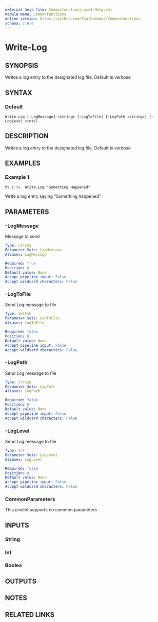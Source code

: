 ```yaml
---
external help file: Commonfunctions.psm1-Help.xml
Module Name: Commonfunctions
online version: https://github.com/ThatDamnOwl/Commonfunctions
schema: 2.0.0
---
```


# Write-Log

## SYNOPSIS
Writes a log entry to the designated log file. Default is verbose

## SYNTAX

### Default
```
Write-Log [-LogMessage] <string> [-LogToFile] [-LogPath <string>] [-LogLevel <int>]
```

## DESCRIPTION
Writes a log entry to the designated log file. Default is verbose

## EXAMPLES

### Example 1
```
PS C:\>  Write-Log "Something Happened"
```

Write a log entry saying "Something happened"

## PARAMETERS

### -LogMessage
Message to send

```yaml
Type: String
Parameter Sets: LogMessage
Aliases: LogMessage

Required: True
Position: 0
Default value: None
Accept pipeline input: False
Accept wildcard characters: False
```

### -LogToFile
Send Log message to file

```yaml
Type: Switch
Parameter Sets: LogToFile
Aliases: LogToFile

Required: false
Position: 0
Default value: None
Accept pipeline input: False
Accept wildcard characters: False
```

### -LogPath
Send Log message to file

```yaml
Type: String
Parameter Sets: LogPath
Aliases: LogPath

Required: false
Position: 0
Default value: None
Accept pipeline input: False
Accept wildcard characters: False
```

### -LogLevel
Send Log message to file

```yaml
Type: Int
Parameter Sets: LogLevel
Aliases: LogLevel

Required: false
Position: 0
Default value: None
Accept pipeline input: False
Accept wildcard characters: False
```

### CommonParameters
This cmdlet supports no common parameters

## INPUTS

### String
### Int
### Boolea
## OUTPUTS

## NOTES

## RELATED LINKS
